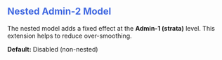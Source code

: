## <span style="color:royalblue">Nested Admin-2 Model</span>

The nested model adds a fixed effect at the **Admin-1 (strata)** level. This extension helps to reduce over-smoothing.

**Default:** Disabled (non-nested)